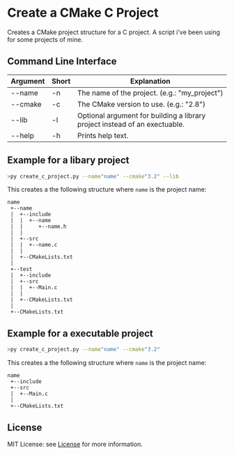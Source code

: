 # Create a CMake C Project #
Creates a CMake project structure for a C project. A script i've been using for some projects of mine.

## Command Line Interface ##

| Argument | Short | Explanation                                                                |
|----------|-------|----------------------------------------------------------------------------|
| --name   | -n    | The name of the project. (e.g.: "my_project")                              |
| --cmake  | -c    | The CMake version to use. (e.g.: "2.8")                                    |
| --lib    | -l    | Optional argument for building a library project instead of an exectuable. |
| --help   | -h    | Prints help text.                                                          |

## Example for a libary project ##

```bash
>py create_c_project.py --name"name" --cmake"3.2" --lib
```

This creates a the following structure where `name` is the project name:

```
name
 +--name
 |  +--include
 |  |  +--name
 |  |     +--name.h
 |  | 
 |  +--src
 |  |  +--name.c
 |  | 
 |  +--CMakeLists.txt
 | 
 +--test
 |  +--include
 |  +--src
 |  |  +--Main.c
 |  | 
 |  +--CMakeLists.txt
 |
 +--CMakeLists.txt
```

## Example for a executable project ##

```bash
>py create_c_project.py --name"name" --cmake"3.2"
```

This creates a the following structure where `name` is the project name:

```
name
 +--include
 +--src
 |  +--Main.c
 | 
 +--CMakeLists.txt
```

## License ##

MIT License: see [License][1] for more information.

[1]:LICENSE
